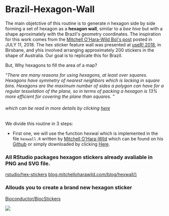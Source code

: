 # Brazil-Hexagon-Wall

The main objetctive of this routine is to generate *n* hexagon side by side forming a set of hexagon as a **hexagon wall**, similar to a *bee hive* but with a shape aproximately with the Brazil's geometry coordinates. The inspiration for this work comes from the [Mitchell O'Hara-Wild Bol's post](https://blog.mitchelloharawild.com/blog/user-2018-feature-wall/) posted in JULY 11, 2018. The hex sticker feature wall was presented at [useR! 2018](http://user2018.r-project.org/), in Birsbane, and yhis involved arranging approximately 200 stickers in the shape of Australia. Our goal is to replicate this for Brazil.

But, Why hexagons to fill the area of a map? 

*"There are many reasons for using hexagons, at least over squares. Hexagons have symmetry of nearest neighbors which is lacking in square bins. Hexagons are the maximum number of sides a polygon can have for a regular tesselation of the plane, so in terms of packing a hexagon is 13% more efficient for covering the plane than squares. "* 

###### which can be read in more details by clicking [here](https://cran.r-project.org/web/packages/hexbin/vignettes/hexagon_binning.pdf)
We divide this routine in 3 steps: 

- First one, we will use the function hexwal which is implemented in the file `hexwall.R` written by [Mitchell O'Hara-Wild](https://github.com/mitchelloharawild/hexwall) which can be found on his [Github](https://github.com/mitchelloharawild/hexwall) or simply downloaded by clicking [Here](https://github.com/mitchelloharawild/hexwall/archive/master.zip).


### All RStudio packages hexagon stickers already avaliable in PNG and SVG file.
[rstudio/hex-stickers](https://github.com/rstudio/hex-stickers)
[blog.mitchelloharawild.com/blog/hexwall/)](https://blog.mitchelloharawild.com/blog/hexwall/)

### Allouds you to create a brand new hexagon sticker 
[Bioconductor/BiocStickers](https://github.com/Bioconductor/BiocStickers.git)

![](https://www.xmple.com/wallpaper/hexagon-beehive-honeycomb-yellow-black-3840x2160-c2-ffd700-000000-l2-28-321-a-50-f-5.svg)

